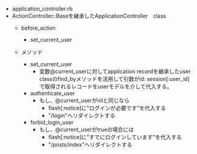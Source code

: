 - application_controller.rb
- ActionController::Baseを継承したApplicationController　class
  - before_action 
    - set_current_user

  - メソッド
    - set_current_user
      - 変数@current_userに対してapplication recordを継承したuser classのfind_byメソッドを活用して引数がid: session[:user_id]で取得されるレコードをuserモデルを介して代入する。
    - authenticate_user
      - もし、@current_userがnilと同じなら
        - flash[:notice]に"ログインが必要です"を代入する
        - "/login"へリダイレクトする
    - forbid_login_user
      - もし、@current_userがtrueの場合には
        - flash[:notice]に"すでにログインしています"を代入する
        - "/posts/index"へリダイレクトする